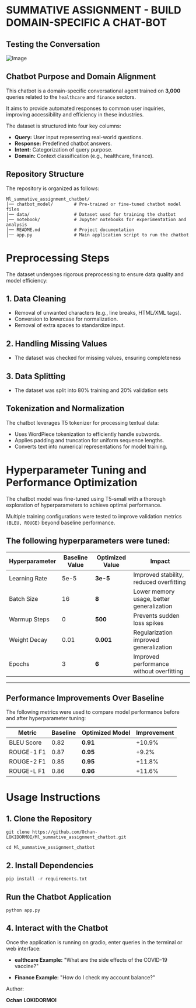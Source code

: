 # SUMMATIVE ASSIGNMENT - BUILD DOMAIN-SPECIFIC A CHAT-BOT

## **Testing the Conversation**
![Image](https://github.com/user-attachments/assets/b0d61eb6-1cc7-47cc-a790-607f8b169092)

## **Chatbot Purpose and Domain Alignment**
This chatbot is a domain-specific conversational agent trained on **3,000** queries related to the `healthcare` and `finance` sectors.

It aims to provide automated responses to common user inquiries, improving accessibility and efficiency in these industries.

The dataset is structured into four key columns:
- **Query:** User input representing real-world questions.
- **Response:** Predefined chatbot answers.
- **Intent:** Categorization of query purpose.
- **Domain:** Context classification (e.g., healthcare, finance).


## **Repository Structure**

The repository is organized as follows:

```
Ml_summative_assignment_chatbot/
│── chatbot_model/        # Pre-trained or fine-tuned chatbot model files
│── data/                 # Dataset used for training the chatbot
│── notebook/             # Jupyter notebooks for experimentation and analysis
│── README.md             # Project documentation
│── app.py                # Main application script to run the chatbot
```

# **Preprocessing Steps**
The dataset undergoes rigorous preprocessing to ensure data quality and model efficiency:

## **1. Data Cleaning**
- Removal of unwanted characters (e.g., line breaks, HTML/XML tags).
- Conversion to lowercase for normalization.
- Removal of extra spaces to standardize input.

## **2. Handling Missing Values**
- The dataset was checked for missing values, ensuring completeness

## **3. Data Splitting**
- The dataset was split into 80% training and 20% validation sets

## **Tokenization and Normalization**
The chatbot leverages T5 tokenizer for processing textual data:

- Uses WordPiece tokenization to efficiently handle subwords.
- Applies padding and truncation for uniform sequence lengths.
- Converts text into numerical representations for model training.

# **Hyperparameter Tuning and Performance Optimization**
The chatbot model was fine-tuned using T5-small with a thorough exploration of hyperparameters to achieve optimal performance.

Multiple training configurations were tested to improve validation metrics `(BLEU, ROUGE)` beyond baseline performance.

## **The following hyperparameters were tuned:**

| Hyperparameter  | Baseline Value | Optimized Value | Impact |
|----------------|---------------|----------------|--------|
| Learning Rate  | 5e-5          | **3e-5**       | Improved stability, reduced overfitting |
| Batch Size     | 16            | **8**          | Lower memory usage, better generalization |
| Warmup Steps   | 0             | **500**        | Prevents sudden loss spikes |
| Weight Decay   | 0.01          | **0.001**      | Regularization improved generalization |
| Epochs        | 3             | **6**          | Improved performance without overfitting |

---

## **Performance Improvements Over Baseline**

The following metrics were used to compare model performance before and after hyperparameter tuning:

| Metric         | Baseline | Optimized Model | Improvement |
|---------------|---------|----------------|-------------|
| BLEU Score    | 0.82    | **0.91**       | +10.9%      |
| ROUGE-1 F1    | 0.87    | **0.95**       | +9.2%       |
| ROUGE-2 F1    | 0.85    | **0.95**       | +11.8%      |
| ROUGE-L F1    | 0.86    | **0.96**       | +11.6%      |

# **Usage Instructions**

## **1. Clone the Repository**
  `git clone https://github.com/Ochan-LOKIDORMOI/Ml_summative_assignment_chatbot.git`
  
  `cd Ml_summative_assignment_chatbot`

## **2. Install Dependencies**
  `pip install -r requirements.txt`

## **Run the Chatbot Application**
  `python app.py`

## **4. Interact with the Chatbot**

Once the application is running on gradio, enter queries in the terminal or web interface:

- **ealthcare Example:** "What are the side effects of the COVID-19 vaccine?"

- **Finance Example:** "How do I check my account balance?"

Author:

**Ochan LOKIDORMOI**

